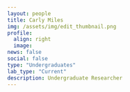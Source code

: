 ```yaml
---
layout: people
title: Carly Miles
img: /assets/img/edit_thumbnail.png
profile:
  align: right
  image:
news: false
social: false
type: "Undergraduates"
lab_type: "Current"
description: Undergraduate Researcher
---
```

